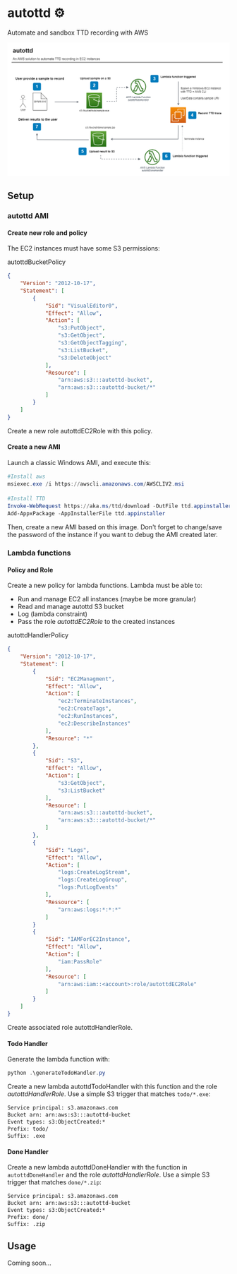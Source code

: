 # autottd ⚙️
Automate and sandbox TTD recording with AWS

![](assets/autottd.png)

## Setup
### autottd AMI
#### Create new role and policy
The EC2 instances must have some S3 permissions:

autottdBucketPolicy 
```json
{
    "Version": "2012-10-17",
    "Statement": [
        {
            "Sid": "VisualEditor0",
            "Effect": "Allow",
            "Action": [
                "s3:PutObject",
                "s3:GetObject",
                "s3:GetObjectTagging",
                "s3:ListBucket",
                "s3:DeleteObject"
            ],
            "Resource": [
                "arn:aws:s3:::autottd-bucket",
                "arn:aws:s3:::autottd-bucket/*"
            ]
        }
    ]
}
```

Create a new role autottdEC2Role with this policy.

#### Create a new AMI
Launch a classic Windows AMI, and execute this:
```ps1
#Install aws
msiexec.exe /i https://awscli.amazonaws.com/AWSCLIV2.msi

#Install TTD
Invoke-WebRequest https://aka.ms/ttd/download -OutFile ttd.appinstaller
Add-AppxPackage -AppInstallerFile ttd.appinstaller
```

Then, create a new AMI based on this image. Don't forget to change/save the password of the instance if you want to debug the AMI created later.

### Lambda functions
#### Policy and Role

Create a new policy for lambda functions.
Lambda must be able to:
- Run and manage EC2 all instances (maybe be more granular)
- Read and manage autottd S3 bucket
- Log (lambda constraint)
- Pass the role *autottdEC2Role* to the created instances

autottdHandlerPolicy
```json
{
    "Version": "2012-10-17",
    "Statement": [
        {
            "Sid": "EC2Managment",
            "Effect": "Allow",
            "Action": [
                "ec2:TerminateInstances",
                "ec2:CreateTags",
                "ec2:RunInstances",
                "ec2:DescribeInstances"
            ],
            "Resource": "*"
        },
        {
            "Sid": "S3",
            "Effect": "Allow",
            "Action": [
                "s3:GetObject",
                "s3:ListBucket"
            ],
            "Resource": [
                "arn:aws:s3:::autottd-bucket",
                "arn:aws:s3:::autottd-bucket/*"
            ]
        },
        {
            "Sid": "Logs",
            "Effect": "Allow",
            "Action": [
                "logs:CreateLogStream",
                "logs:CreateLogGroup",
                "logs:PutLogEvents"
            ],
            "Ressource": [
                "arn:aws:logs:*:*:*"
            ]
        }
        {
            "Sid": "IAMForEC2Instance",
            "Effect": "Allow",
            "Action": [
                "iam:PassRole"
            ],
            "Resource": [
                "arn:aws:iam::<account>:role/autottdEC2Role"
            ]
        }
    ]
}
```

Create associated role autottdHandlerRole.

#### Todo Handler
Generate the lambda function with:
```ps1
python .\generateTodoHandler.py
```

Create a new lambda autottdTodoHandler with this function and the role *autottdHandlerRole*.
Use a simple S3 trigger that matches `todo/*.exe`:
```
Service principal: s3.amazonaws.com
Bucket arn: arn:aws:s3:::autottd-bucket
Event types: s3:ObjectCreated:*
Prefix: todo/
Suffix: .exe
```

#### Done Handler

Create a new lambda autottdDoneHandler with the function in `autottdDoneHandler` and the role *autottdHandlerRole*.
Use a simple S3 trigger that matches `done/*.zip`:
```
Service principal: s3.amazonaws.com
Bucket arn: arn:aws:s3:::autottd-bucket
Event types: s3:ObjectCreated:*
Prefix: done/
Suffix: .zip
```

## Usage

Coming soon...